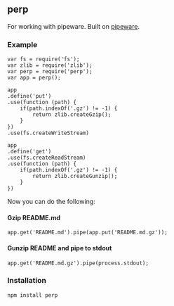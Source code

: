 ## perp
For working with pipeware. Built on [pipeware](https://github.com/lukeburns/pipeware).

### Example
```
var fs = require('fs');
var zlib = require('zlib');
var perp = require('perp');
var app = perp();

app
.define('put')
.use(function (path) {
	if(path.indexOf('.gz') != -1) {
		return zlib.createGzip();
	}
})
.use(fs.createWriteStream)

app
.define('get')
.use(fs.createReadStream)
.use(function (path) {
	if(path.indexOf('.gz') != -1) {
		return zlib.createGunzip();
	}
})
```

Now you can do the following:

#### Gzip README.md
```
app.get('README.md').pipe(app.put('README.md.gz'));
```

#### Gunzip README and pipe to stdout
```
app.get('README.md.gz').pipe(process.stdout);
```

### Installation
```
npm install perp
```